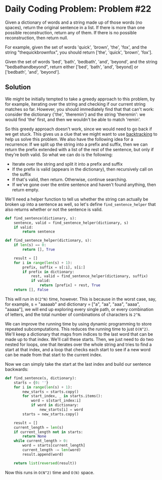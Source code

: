 # Daily Coding Problem: Problem #22

Given a dictionary of words and a string made up of those words (no spaces), return the original sentence in a list. If there is more than one possible reconstruction, return any of them. If there is no possible reconstruction, then return null.

For example, given the set of words 'quick', 'brown', 'the', 'fox', and the string "thequickbrownfox", you should return ['the', 'quick', 'brown', 'fox'].

Given the set of words 'bed', 'bath', 'bedbath', 'and', 'beyond', and the string "bedbathandbeyond", return either ['bed', 'bath', 'and', 'beyond] or ['bedbath', 'and', 'beyond'].

## Solution

We might be initially tempted to take a greedy approach to this problem, by for example, iterating over the string and checking if our current string matches so far. However, you should immediately find that that can't work: consider the dictionary {'the', 'theremin'} and the string 'theremin': we would find 'the' first, and then we wouldn't be able to match 'remin'.

So this greedy approach doesn't work, since we would need to go back if we get stuck. This gives us a clue that we might want to use [backtracking](https://www.dailycodingproblem.com/blog/an-introduction-to-backtracking/) to help us solve this problem. We also have the following idea for a recurrence: If we split up the string into a prefix and suffix, then we can return the prefix extended with a list of the rest of the sentence, but only if they're both valid. So what we can do is the following:

- Iterate over the string and split it into a prefix and suffix
- If the prefix is valid (appears in the dictionary), then recursively call on the suffix
- If that's valid, then return. Otherwise, continue searching.
- If we've gone over the entire sentence and haven't found anything, then return empty.

We'll need a helper function to tell us whether the string can actually be broken up into a sentence as well, so let's define `find_sentence_helper` that also returns whether or not the sentence is valid.

```python
def find_sentence(dictionary, s):
    sentence, valid = find_sentence_helper(dictionary, s)
    if valid:
        return sentence

def find_sentence_helper(dictionary, s):
    if len(s) == 0:
        return [], True

    result = []
    for i in range(len(s) + 1):
        prefix, suffix = s[:i], s[i:]
        if prefix in dictionary:
            rest, valid = find_sentence_helper(dictionary, suffix)
            if valid:
                return [prefix] + rest, True
    return [], False
```

This will run in `O(2^N)` time, however. This is because in the worst case, say, for example, s = "aaaaab" and dictionary = ["a", "aa", "aaa", "aaaa", "aaaaa"], we will end up exploring every single path, or every combination of letters, and the total number of combinations of characters is `2^N`.

We can improve the running time by using dynamic programming to store repeated subcomputations. This reduces the running time to just `O(N^2)`. We'll keep a dictionary that maps from indices to the last word that can be made up to that index. We'll call these starts. Then, we just need to do two nested for loops, one that iterates over the whole string and tries to find a start at that index, and a loop that checks each start to see if a new word can be made from that start to the current index.

Now we can simply take the start at the last index and build our sentence backwards:

```python
def find_sentence(s, dictionary):
    starts = {0: ''}
    for i in range(len(s) + 1):
        new_starts = starts.copy()
        for start_index, _ in starts.items():
            word = s[start_index:i]
            if word in dictionary:
                new_starts[i] = word
        starts = new_starts.copy()

    result = []
    current_length = len(s)
    if current_length not in starts:
        return None
    while current_length > 0:
        word = starts[current_length]
        current_length -= len(word)
        result.append(word)

    return list(reversed(result))
```

Now this runs in `O(N^2)` time and `O(N)` space.
